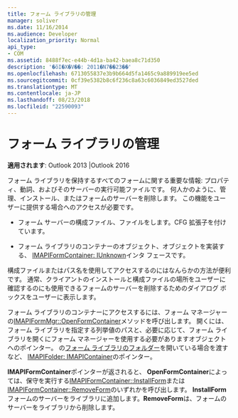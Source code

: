 ```yaml
---
title: フォーム ライブラリの管理
manager: soliver
ms.date: 11/16/2014
ms.audience: Developer
localization_priority: Normal
api_type:
- COM
ms.assetid: 8488f7ec-e44b-4d1a-ba42-baea8c71d350
description: '�ŏI�X�V��: 2011�N7��23��'
ms.openlocfilehash: 6713055837e3b9b664d5fa1465c9a889919ee5ed
ms.sourcegitcommit: 0cf39e5382b8c6f236c8a63c6036849ed3527ded
ms.translationtype: MT
ms.contentlocale: ja-JP
ms.lasthandoff: 08/23/2018
ms.locfileid: "22590093"
---
```

# <a name="maintaining-a-form-library"></a>フォーム ライブラリの管理

  
  
**適用されます**: Outlook 2013 |Outlook 2016 
  
フォーム ライブラリを保持するすべてのフォームに関する重要な情報: プロパティ、動詞、およびそのサーバーの実行可能ファイルです。 何人かのように、管理、インストール、またはフォームのサーバーを削除します。 この機能をユーザーに提供する場合へのアクセスが必要です。
  
- フォーム サーバーの構成ファイル、ファイルをします。CFG 拡張子を付けています。
    
- フォーム ライブラリのコンテナーのオブジェクト、オブジェクトを実装する、 [IMAPIFormContainer: IUnknown](imapiformcontaineriunknown.md)インタ フェースです。 
    
構成ファイルまたはパス名を使用してアクセスするのにはなんらかの方法が便利です。 通常、クライアントのインストールと構成ファイルの場所をユーザーに確認するのにも使用できるフォームのサーバーを削除するためのダイアログ ボックスをユーザーに表示します。
  
フォーム ライブラリのコンテナーにアクセスするには、フォーム マネージャーの[IMAPIFormMgr::OpenFormContainer](imapiformmgr-openformcontainer.md)メソッドを呼び出します。 開くには、フォーム ライブラリを指定する列挙値のパスと、必要に応じて、フォーム ライブラリを開くにフォーム マネージャーを使用する必要がありますオブジェクトへのポインター。 の[フォーム ライブラリのフォルダー](folder-form-libraries.md)を開いている場合を渡すなど、 [IMAPIFolder: IMAPIContainer](imapifolderimapicontainer.md)のポインター。 
  
**IMAPIFormContainer**ポインターが返されると、 **OpenFormContainer**によっては、保守を実行する[IMAPIFormContainer::InstallForm](imapiformcontainer-installform.md)または[IMAPIFormContainer::RemoveForm](imapiformcontainer-removeform.md)のいずれかを呼び出します。 **InstallForm**フォームのサーバーをライブラリに追加します。**RemoveForm**は、フォームのサーバーをライブラリから削除します。 
  

